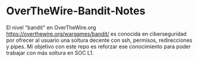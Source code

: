 # OverTheWire-Bandit-Notes
El nivel "bandit" en OverTheWire.org https://overthewire.org/wargames/bandit/ es conocida en ciberseguridad por ofrecer al usuario una soltura decente con ssh, permisos, redirecciones y pipes. Mi objetivo con este repo es reforzar ese conocimiento para poder trabajar con más soltura en SOC L1.
